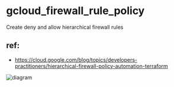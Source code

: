 # gcloud_firewall_rule_policy
Create deny and allow hierarchical firewall rules 
## ref:
- https://cloud.google.com/blog/topics/developers-practitioners/hierarchical-firewall-policy-automation-terraform
<!-- Image -->
![diagram](https://storage.googleapis.com/gweb-cloudblog-publish/images/image6_jr1tH1K.max-1100x1100.png)

